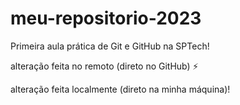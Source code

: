 # meu-repositorio-2023
Primeira aula prática de Git e GitHub na SPTech!

alteração feita no remoto (direto no GitHub) :zap:

alteração feita localmente (direto na minha máquina)!
